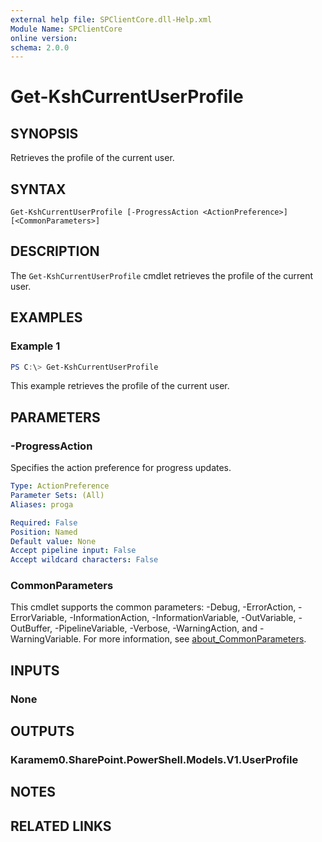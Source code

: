 ```yaml
---
external help file: SPClientCore.dll-Help.xml
Module Name: SPClientCore
online version:
schema: 2.0.0
---
```


# Get-KshCurrentUserProfile

## SYNOPSIS
Retrieves the profile of the current user.

## SYNTAX

```
Get-KshCurrentUserProfile [-ProgressAction <ActionPreference>] [<CommonParameters>]
```

## DESCRIPTION
The `Get-KshCurrentUserProfile` cmdlet retrieves the profile of the current user.

## EXAMPLES

### Example 1
```powershell
PS C:\> Get-KshCurrentUserProfile
```

This example retrieves the profile of the current user.

## PARAMETERS

### -ProgressAction
Specifies the action preference for progress updates.

```yaml
Type: ActionPreference
Parameter Sets: (All)
Aliases: proga

Required: False
Position: Named
Default value: None
Accept pipeline input: False
Accept wildcard characters: False
```

### CommonParameters
This cmdlet supports the common parameters: -Debug, -ErrorAction, -ErrorVariable, -InformationAction, -InformationVariable, -OutVariable, -OutBuffer, -PipelineVariable, -Verbose, -WarningAction, and -WarningVariable. For more information, see [about_CommonParameters](http://go.microsoft.com/fwlink/?LinkID=113216).

## INPUTS

### None
## OUTPUTS

### Karamem0.SharePoint.PowerShell.Models.V1.UserProfile
## NOTES

## RELATED LINKS

